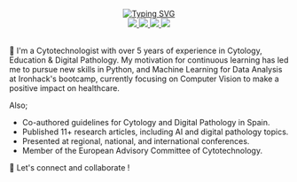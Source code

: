 <p align="center">
<a href="https://git.io/typing-svg"><img src="https://readme-typing-svg.demolab.com?font=Fira+Code&size=15&duration=1500&pause=1000&center=true&vCenter=true&multiline=true&width=435&lines=Isidre+Munn%C3%A9-Bertran;Cytotechnologist+%7C+Professor" alt="Typing SVG" /></a>
<br/>

<a href="https://www.linkedin.com/in/isi-mube/">
    <img src="https://img.shields.io/badge/linkedin-%230077B5.svg?&style=for-the-badge&logo=linkedin&logoColor=white">
</a>  
<a href="https://medium.com/@ap.isidre">
    <img src="https://img.shields.io/badge/medium-%2312100E.svg?&style=for-the-badge&logo=medium&logoColor=white">
</a>
<a href="https://twitter.com/isi_mube">
    <img src="https://img.shields.io/badge/twitter-%230077B5.svg?&style=for-the-badge&logo=twitter&logoColor=white&color=00acee">
</a>
<a href="https://www.researchgate.net/profile/Isidre_Munne-Bertran">
    <img src="https://img.shields.io/badge/research-gate-%230077B5.svg?&style=for-the-badge&logo=research-gate&logoColor=white">
</a>

<br/> 

<br>



<!-- <a href="https://github.com/isi-mube">
    <img src="https://github-readme-stats.vercel.app/api?username=isi-mube&show_icons=true&count_private=true&show_icons=true&hide_border=true&hide_title=true&card_width=300px&hide_rank=true&bg_color=00000000&theme=dracula">
</a> -->

</p>

💬 I'm a Cytotechnologist with over 5 years of experience in Cytology, Education & Digital Pathology. My motivation for continuous learning has led me to pursue new skills in Python, and Machine Learning for Data Analysis at Ironhack's bootcamp, currently focusing on Computer Vision to make a positive impact on healthcare.

Also;

- Co-authored guidelines for Cytology and Digital Pathology in Spain.
- Published 11+ research articles, including AI and digital pathology topics.
- Presented at regional, national, and international conferences.
- Member of the European Advisory Committee of Cytotechnology.


🤝 Let's connect and collaborate !
